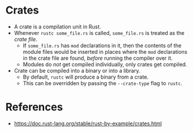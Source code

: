 # Crates
* A crate is a compilation unit in Rust.
* Whenever `rustc some_file.rs` is called, `some_file.rs` is treated as the _crate file_.
	* If `some_file.rs` has `mod` declarations in it, then the contents of the module files would be inserted in places where the `mod` declarations in the crate file are found, _before_ running the compiler over it.
	* Modules do _not_ get compiled individually, only crates get compiled.
* Crate can be compiled into a binary or into a library.
	* By default, `rustc` will produce a binary from a crate.
	* This can be overridden by passing the `--crate-type` flag to `rustc`.
# References
* https://doc.rust-lang.org/stable/rust-by-example/crates.html
